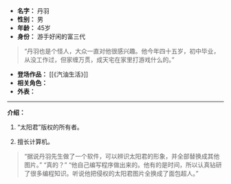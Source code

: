 
- **名字：** 丹羽
- **性别：** 男
- **年龄：** 45岁
- **身份：** 游手好闲的富三代

> “丹羽也是个怪人，大众一直对他很感兴趣。他今年四十五岁，初中毕业，从没工作过，但家缠万贯，成天宅在家里打游戏什么的。”

- **登场作品：** [[《汽油生活》]]
- **相关角色：** 
- **外表：** 

---

**介绍：** 

1. “太阳君”版权的所有者。

2. 擅长计算机。

> “据说丹羽先生做了一个软件，可以辨识太阳君的形象，并全部替换成其他图片。”
> “真的？”
> “他自己编写程序做出来的。他有的是时间，所以认真钻研了很多编程知识。听说他把侵权的太阳君图片全换成了面包超人。”
